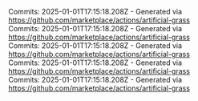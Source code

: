 Commits: 2025-01-01T17:15:18.208Z - Generated via https://github.com/marketplace/actions/artificial-grass
<br>
Commits: 2025-01-01T17:15:18.208Z - Generated via https://github.com/marketplace/actions/artificial-grass
<br>
Commits: 2025-01-01T17:15:18.208Z - Generated via https://github.com/marketplace/actions/artificial-grass
<br>
Commits: 2025-01-01T17:15:18.208Z - Generated via https://github.com/marketplace/actions/artificial-grass
<br>
Commits: 2025-01-01T17:15:18.208Z - Generated via https://github.com/marketplace/actions/artificial-grass
<br>
